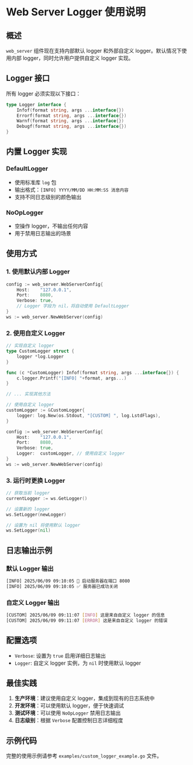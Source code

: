 # Web Server Logger 使用说明

## 概述

`web_server` 组件现在支持内部默认 logger 和外部自定义 logger。默认情况下使用内部 logger，同时允许用户提供自定义 logger 实现。

## Logger 接口

所有 logger 必须实现以下接口：

```go
type Logger interface {
    Infof(format string, args ...interface{})
    Errorf(format string, args ...interface{})
    Warnf(format string, args ...interface{})
    Debugf(format string, args ...interface{})
}
```

## 内置 Logger 实现

### DefaultLogger

- 使用标准库 `log` 包
- 输出格式：`[INFO] YYYY/MM/DD HH:MM:SS 消息内容`
- 支持不同日志级别的颜色输出

### NoOpLogger

- 空操作 logger，不输出任何内容
- 用于禁用日志输出的场景

## 使用方式

### 1. 使用默认内部 Logger

```go
config := web_server.WebServerConfig{
    Host:    "127.0.0.1",
    Port:    8080,
    Verbose: true,
    // Logger 字段为 nil，将自动使用 DefaultLogger
}
ws := web_server.NewWebServer(config)
```

### 2. 使用自定义 Logger

```go
// 实现自定义 logger
type CustomLogger struct {
    logger *log.Logger
}

func (c *CustomLogger) Infof(format string, args ...interface{}) {
    c.logger.Printf("[INFO] "+format, args...)
}

// ... 实现其他方法

// 使用自定义 logger
customLogger := &CustomLogger{
    logger: log.New(os.Stdout, "[CUSTOM] ", log.LstdFlags),
}

config := web_server.WebServerConfig{
    Host:    "127.0.0.1",
    Port:    8080,
    Verbose: true,
    Logger:  customLogger, // 使用自定义 logger
}
ws := web_server.NewWebServer(config)
```

### 3. 运行时更换 Logger

```go
// 获取当前 logger
currentLogger := ws.GetLogger()

// 设置新的 logger
ws.SetLogger(newLogger)

// 设置为 nil 将使用默认 logger
ws.SetLogger(nil)
```

## 日志输出示例

### 默认 Logger 输出

```bash
[INFO] 2025/06/09 09:10:05 🚀 启动服务器在端口 8080
[INFO] 2025/06/09 09:10:05 ✅ 服务器已成功关闭
```

### 自定义 Logger 输出

```bash
[CUSTOM] 2025/06/09 09:11:07 [INFO] 这是来自自定义 logger 的信息
[CUSTOM] 2025/06/09 09:11:07 [ERROR] 这是来自自定义 logger 的错误
```

## 配置选项

- `Verbose`: 设置为 `true` 启用详细日志输出
- `Logger`: 自定义 logger 实例，为 `nil` 时使用默认 logger

## 最佳实践

1. **生产环境**：建议使用自定义 logger，集成到现有的日志系统中
2. **开发环境**：可以使用默认 logger，便于快速调试
3. **测试环境**：可以使用 `NoOpLogger` 禁用日志输出
4. **日志级别**：根据 `Verbose` 配置控制日志详细程度

## 示例代码

完整的使用示例请参考 `examples/custom_logger_example.go` 文件。

